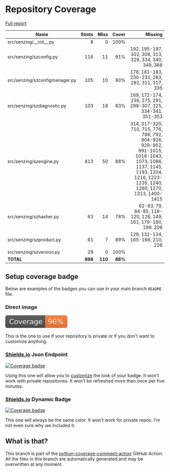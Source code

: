 # Repository Coverage

[Full report](https://htmlpreview.github.io/?https://github.com/senzing-garage/sz-sdk-python/blob/python-coverage-comment-action-data/htmlcov/index.html)

| Name                           |    Stmts |     Miss |   Cover |   Missing |
|------------------------------- | -------: | -------: | ------: | --------: |
| src/senzing/\_\_init\_\_.py    |        8 |        0 |    100% |           |
| src/senzing/szconfig.py        |      116 |       11 |     91% |192, 195-197, 302, 308, 313, 329, 334, 340, 349, 366 |
| src/senzing/szconfigmanager.py |      105 |       10 |     90% |178, 181-183, 230-231, 283, 292, 311, 317, 335 |
| src/senzing/szdiagnostic.py    |      103 |       18 |     83% |169, 172-174, 236, 275, 291, 299-307, 325, 334-341, 351-353 |
| src/senzing/szengine.py        |      413 |       50 |     88% |314, 317-320, 710, 715, 776, 786, 792, 904-926, 929-952, 991-1015, 1018-1043, 1073, 1086, 1137, 1145, 1193, 1204, 1216, 1223-1235, 1240, 1260, 1270, 1313, 1400-1415 |
| src/senzing/szhasher.py        |       63 |       14 |     78% |62-63, 79, 84-85, 119-120, 128, 149, 161, 179-180, 199, 206 |
| src/senzing/szproduct.py       |       61 |        7 |     89% |129, 132-134, 165-166, 210, 226 |
| src/senzing/szversion.py       |       29 |        0 |    100% |           |
|                      **TOTAL** |  **898** |  **110** | **88%** |           |


## Setup coverage badge

Below are examples of the badges you can use in your main branch `README` file.

### Direct image

[![Coverage badge](https://raw.githubusercontent.com/senzing-garage/sz-sdk-python/python-coverage-comment-action-data/badge.svg)](https://htmlpreview.github.io/?https://github.com/senzing-garage/sz-sdk-python/blob/python-coverage-comment-action-data/htmlcov/index.html)

This is the one to use if your repository is private or if you don't want to customize anything.

### [Shields.io](https://shields.io) Json Endpoint

[![Coverage badge](https://img.shields.io/endpoint?url=https://raw.githubusercontent.com/senzing-garage/sz-sdk-python/python-coverage-comment-action-data/endpoint.json)](https://htmlpreview.github.io/?https://github.com/senzing-garage/sz-sdk-python/blob/python-coverage-comment-action-data/htmlcov/index.html)

Using this one will allow you to [customize](https://shields.io/endpoint) the look of your badge.
It won't work with private repositories. It won't be refreshed more than once per five minutes.

### [Shields.io](https://shields.io) Dynamic Badge

[![Coverage badge](https://img.shields.io/badge/dynamic/json?color=brightgreen&label=coverage&query=%24.message&url=https%3A%2F%2Fraw.githubusercontent.com%2Fsenzing-garage%2Fsz-sdk-python%2Fpython-coverage-comment-action-data%2Fendpoint.json)](https://htmlpreview.github.io/?https://github.com/senzing-garage/sz-sdk-python/blob/python-coverage-comment-action-data/htmlcov/index.html)

This one will always be the same color. It won't work for private repos. I'm not even sure why we included it.

## What is that?

This branch is part of the
[python-coverage-comment-action](https://github.com/marketplace/actions/python-coverage-comment)
GitHub Action. All the files in this branch are automatically generated and may be
overwritten at any moment.